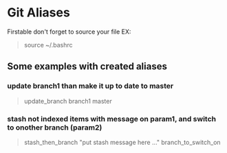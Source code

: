 # Git Aliases

Firstable don't forget to source your file
EX:
> source ~/.bashrc

## Some examples with created aliases

### update branch1 than make it up to date to master
> update_branch branch1 master

### stash not indexed items with message on param1, and switch to onother branch (param2)
> stash_then_branch "put stash message here ..." branch_to_switch_on
